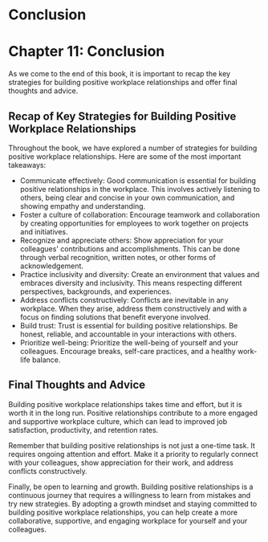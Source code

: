 # Conclusion

Chapter 11: Conclusion
======================

As we come to the end of this book, it is important to recap the key strategies for building positive workplace relationships and offer final thoughts and advice.

Recap of Key Strategies for Building Positive Workplace Relationships
---------------------------------------------------------------------

Throughout the book, we have explored a number of strategies for building positive workplace relationships. Here are some of the most important takeaways:

* Communicate effectively: Good communication is essential for building positive relationships in the workplace. This involves actively listening to others, being clear and concise in your own communication, and showing empathy and understanding.
* Foster a culture of collaboration: Encourage teamwork and collaboration by creating opportunities for employees to work together on projects and initiatives.
* Recognize and appreciate others: Show appreciation for your colleagues' contributions and accomplishments. This can be done through verbal recognition, written notes, or other forms of acknowledgement.
* Practice inclusivity and diversity: Create an environment that values and embraces diversity and inclusivity. This means respecting different perspectives, backgrounds, and experiences.
* Address conflicts constructively: Conflicts are inevitable in any workplace. When they arise, address them constructively and with a focus on finding solutions that benefit everyone involved.
* Build trust: Trust is essential for building positive relationships. Be honest, reliable, and accountable in your interactions with others.
* Prioritize well-being: Prioritize the well-being of yourself and your colleagues. Encourage breaks, self-care practices, and a healthy work-life balance.

Final Thoughts and Advice
-------------------------

Building positive workplace relationships takes time and effort, but it is worth it in the long run. Positive relationships contribute to a more engaged and supportive workplace culture, which can lead to improved job satisfaction, productivity, and retention rates.

Remember that building positive relationships is not just a one-time task. It requires ongoing attention and effort. Make it a priority to regularly connect with your colleagues, show appreciation for their work, and address conflicts constructively.

Finally, be open to learning and growth. Building positive relationships is a continuous journey that requires a willingness to learn from mistakes and try new strategies. By adopting a growth mindset and staying committed to building positive workplace relationships, you can help create a more collaborative, supportive, and engaging workplace for yourself and your colleagues.